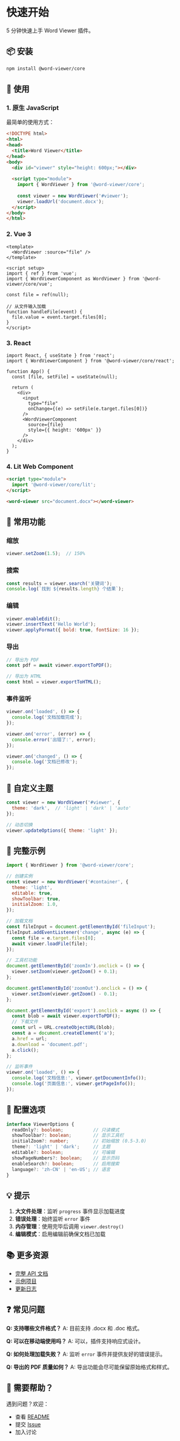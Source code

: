 # 快速开始

5 分钟快速上手 Word Viewer 插件。

## 📦 安装

```bash
npm install @word-viewer/core
```

## 🚀 使用

### 1. 原生 JavaScript

最简单的使用方式：

```html
<!DOCTYPE html>
<html>
<head>
  <title>Word Viewer</title>
</head>
<body>
  <div id="viewer" style="height: 600px;"></div>
  
  <script type="module">
    import { WordViewer } from '@word-viewer/core';
    
    const viewer = new WordViewer('#viewer');
    viewer.loadUrl('document.docx');
  </script>
</body>
</html>
```

### 2. Vue 3

```vue
<template>
  <WordViewer :source="file" />
</template>

<script setup>
import { ref } from 'vue';
import { WordViewerComponent as WordViewer } from '@word-viewer/core/vue';

const file = ref(null);

// 从文件输入加载
function handleFile(event) {
  file.value = event.target.files[0];
}
</script>
```

### 3. React

```tsx
import React, { useState } from 'react';
import { WordViewerComponent } from '@word-viewer/core/react';

function App() {
  const [file, setFile] = useState(null);
  
  return (
    <div>
      <input 
        type="file" 
        onChange={(e) => setFile(e.target.files[0])} 
      />
      <WordViewerComponent 
        source={file} 
        style={{ height: '600px' }} 
      />
    </div>
  );
}
```

### 4. Lit Web Component

```html
<script type="module">
  import '@word-viewer/core/lit';
</script>

<word-viewer src="document.docx"></word-viewer>
```

## 🎯 常用功能

### 缩放

```javascript
viewer.setZoom(1.5);  // 150%
```

### 搜索

```javascript
const results = viewer.search('关键词');
console.log(`找到 ${results.length} 个结果`);
```

### 编辑

```javascript
viewer.enableEdit();
viewer.insertText('Hello World');
viewer.applyFormat({ bold: true, fontSize: 16 });
```

### 导出

```javascript
// 导出为 PDF
const pdf = await viewer.exportToPDF();

// 导出为 HTML
const html = viewer.exportToHTML();
```

### 事件监听

```javascript
viewer.on('loaded', () => {
  console.log('文档加载完成');
});

viewer.on('error', (error) => {
  console.error('出错了:', error);
});

viewer.on('changed', () => {
  console.log('文档已修改');
});
```

## 🎨 自定义主题

```javascript
const viewer = new WordViewer('#viewer', {
  theme: 'dark',  // 'light' | 'dark' | 'auto'
});

// 动态切换
viewer.updateOptions({ theme: 'light' });
```

## 📝 完整示例

```javascript
import { WordViewer } from '@word-viewer/core';

// 创建实例
const viewer = new WordViewer('#container', {
  theme: 'light',
  editable: true,
  showToolbar: true,
  initialZoom: 1.0,
});

// 加载文档
const fileInput = document.getElementById('fileInput');
fileInput.addEventListener('change', async (e) => {
  const file = e.target.files[0];
  await viewer.loadFile(file);
});

// 工具栏功能
document.getElementById('zoomIn').onclick = () => {
  viewer.setZoom(viewer.getZoom() + 0.1);
};

document.getElementById('zoomOut').onclick = () => {
  viewer.setZoom(viewer.getZoom() - 0.1);
};

document.getElementById('export').onclick = async () => {
  const blob = await viewer.exportToPDF();
  // 下载文件
  const url = URL.createObjectURL(blob);
  const a = document.createElement('a');
  a.href = url;
  a.download = 'document.pdf';
  a.click();
};

// 监听事件
viewer.on('loaded', () => {
  console.log('文档信息:', viewer.getDocumentInfo());
  console.log('页面信息:', viewer.getPageInfo());
});
```

## 🔧 配置选项

```typescript
interface ViewerOptions {
  readOnly?: boolean;           // 只读模式
  showToolbar?: boolean;        // 显示工具栏
  initialZoom?: number;         // 初始缩放 (0.5-3.0)
  theme?: 'light' | 'dark';     // 主题
  editable?: boolean;           // 可编辑
  showPageNumbers?: boolean;    // 显示页码
  enableSearch?: boolean;       // 启用搜索
  language?: 'zh-CN' | 'en-US'; // 语言
}
```

## 💡 提示

1. **大文件处理**：监听 `progress` 事件显示加载进度
2. **错误处理**：始终监听 `error` 事件
3. **内存管理**：使用完毕后调用 `viewer.destroy()`
4. **编辑模式**：启用编辑前确保文档已加载

## 📚 更多资源

- [完整 API 文档](./README.md#api-文档)
- [示例项目](./examples/)
- [更新日志](./CHANGELOG.md)

## ❓ 常见问题

**Q: 支持哪些文件格式？**
A: 目前支持 .docx 和 .doc 格式。

**Q: 可以在移动端使用吗？**
A: 可以，插件支持响应式设计。

**Q: 如何处理加载失败？**
A: 监听 `error` 事件并提供友好的错误提示。

**Q: 导出的 PDF 质量如何？**
A: 导出功能会尽可能保留原始格式和样式。

## 🤝 需要帮助？

遇到问题？欢迎：
- 查看 [README](./README.md)
- 提交 [Issue](https://github.com/your-repo/issues)
- 加入讨论



